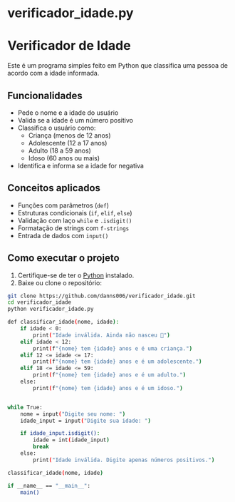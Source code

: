 # verificador_idade.py

# Verificador de Idade 

Este é um programa simples feito em Python que classifica uma pessoa de acordo com a idade informada.

## Funcionalidades

- Pede o nome e a idade do usuário
- Valida se a idade é um número positivo
- Classifica o usuário como:
  - Criança (menos de 12 anos)
  - Adolescente (12 a 17 anos)
  - Adulto (18 a 59 anos)
  - Idoso (60 anos ou mais)
- Identifica e informa se a idade for negativa

## Conceitos aplicados

- Funções com parâmetros (`def`)
- Estruturas condicionais (`if`, `elif`, `else`)
- Validação com laço `while` e `.isdigit()`
- Formatação de strings com `f-strings`
- Entrada de dados com `input()`

## Como executar o projeto

1. Certifique-se de ter o [Python](https://www.python.org/) instalado.
2. Baixe ou clone o repositório:

```bash
git clone https://github.com/danns006/verificador_idade.git
cd verificador_idade
python verificador_idade.py
```

```bash
def classificar_idade(nome, idade):
    if idade < 0:
        print("Idade inválida. Ainda não nasceu 😤")
    elif idade < 12:
        print(f"{nome} tem {idade} anos e é uma criança.")
    elif 12 <= idade <= 17:
        print(f"{nome} tem {idade} anos e é um adolescente.")
    elif 18 <= idade <= 59:
        print(f"{nome} tem {idade} anos e é um adulto.")
    else:
        print(f"{nome} tem {idade} anos e é um idoso.")


while True:
    nome = input("Digite seu nome: ")
    idade_input = input("Digite sua idade: ")

    if idade_input.isdigit():
        idade = int(idade_input)
        break
    else:
        print("Idade inválida. Digite apenas números positivos.")

classificar_idade(nome, idade)

if __name__ == "__main__":
    main()
```
